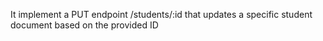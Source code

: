 It implement a PUT endpoint /students/:id that updates a specific student document based on the provided ID
